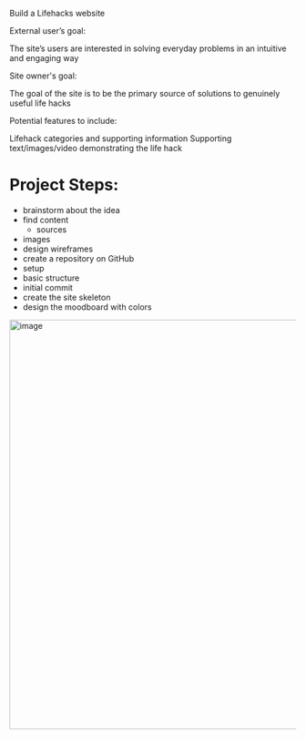 Build a Lifehacks website

External user’s goal:

The site’s users are interested in solving everyday problems in an intuitive and engaging way

Site owner's goal:

The goal of the site is to be the primary source of solutions to genuinely useful life hacks

Potential features to include:

Lifehack categories and supporting information
Supporting text/images/video demonstrating the life hack

# Project Steps:

* brainstorm about the idea
* find content
  - sources
 * images
* design wireframes
* create a repository on GitHub
 * setup
 * basic structure
 * initial commit
* create the site skeleton
* design the moodboard with colors


<img width="719" alt="image" src="https://github.com/annagabain/Project_1/blob/main/assets/wireframes/Mom%20Lifehacks%20Wireframes%20All%20formats.png?raw=true">

